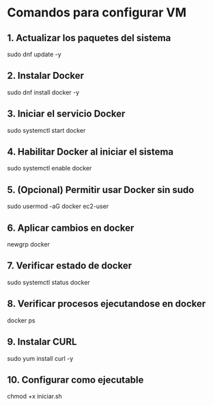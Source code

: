 # Comandos para configurar VM

## 1. Actualizar los paquetes del sistema
sudo dnf update -y

## 2. Instalar Docker
sudo dnf install docker -y

## 3. Iniciar el servicio Docker
sudo systemctl start docker

## 4. Habilitar Docker al iniciar el sistema
sudo systemctl enable docker

## 5. (Opcional) Permitir usar Docker sin sudo
sudo usermod -aG docker ec2-user

## 6. Aplicar cambios en docker
newgrp docker

## 7. Verificar estado de docker
sudo systemctl status docker

## 8. Verificar procesos ejecutandose en docker
docker ps

## 9. Instalar CURL
sudo yum install curl -y

## 10. Configurar como ejecutable
chmod +x iniciar.sh